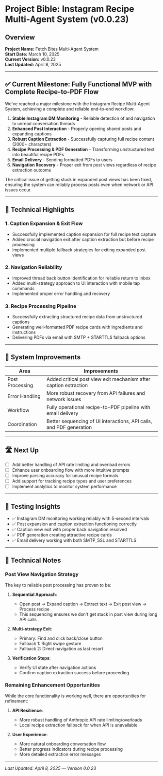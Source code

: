 # Project Bible: Instagram Recipe Multi-Agent System (v0.0.23)

## Overview
**Project Name:** Fetch Bites Multi-Agent System  
**Start Date:** March 10, 2025  
**Current Version:** v0.0.23  
**Last Updated:** April 8, 2025

---

## ✅ Current Milestone: Fully Functional MVP with Complete Recipe-to-PDF Flow

We've reached a major milestone with the Instagram Recipe Multi-Agent System, achieving a complete and reliable end-to-end workflow:

1. **Stable Instagram DM Monitoring** - Reliable detection of and navigation to unread conversation threads
2. **Enhanced Post Interaction** - Properly opening shared posts and expanding captions
3. **Robust Caption Extraction** - Successfully capturing full recipe content (2000+ characters)
4. **Recipe Processing & PDF Generation** - Transforming unstructured text into beautiful recipe PDFs
5. **Email Delivery** - Sending formatted PDFs to users
6. **Navigation Recovery** - Proper exit from post views regardless of recipe extraction outcome

The critical issue of getting stuck in expanded post views has been fixed, ensuring the system can reliably process posts even when network or API issues occur.

---

## 🧠 Technical Highlights

### 1. Caption Expansion & Exit Flow
- Successfully implemented caption expansion for full recipe text capture
- Added crucial navigation exit after caption extraction but before recipe processing
- Implemented multiple fallback strategies for exiting expanded post views

### 2. Navigation Reliability
- Improved thread back button identification for reliable return to inbox
- Added multi-strategy approach to UI interaction with mobile tap commands
- Implemented proper error handling and recovery

### 3. Recipe Processing Pipeline
- Successfully extracting structured recipe data from unstructured captions
- Generating well-formatted PDF recipe cards with ingredients and instructions
- Delivering PDFs via email with SMTP + STARTTLS fallback options

---

## 🔨 System Improvements

| Area | Improvements |
|------|--------------|
| Post Processing | Added critical post view exit mechanism after caption extraction |
| Error Handling | More robust recovery from API failures and network issues |
| Workflow | Fully operational recipe-to-PDF pipeline with email delivery |
| Coordination | Better sequencing of UI interactions, API calls, and PDF generation |

---

## 🛣 Next Up

- [ ] Add better handling of API rate limiting and overload errors
- [ ] Enhance user onboarding flow with more intuitive prompts
- [ ] Improve parsing accuracy for unusual recipe formats
- [ ] Add support for tracking recipe types and user preferences
- [ ] Implement analytics to monitor system performance

---

## 🧪 Testing Insights

- ✅ Instagram DM monitoring working reliably with 5-second intervals
- ✅ Post expansion and caption extraction functioning correctly
- ✅ Caption view exit with proper back navigation resolved
- ✅ PDF generation creating attractive recipe cards
- ✅ Email delivery working with both SMTP_SSL and STARTTLS

---

## 📝 Technical Notes

### Post View Navigation Strategy

The key to reliable post processing has proven to be:

1. **Sequential Approach**: 
   - Open post → Expand caption → Extract text → Exit post view → Process recipe
   - This sequencing ensures we don't get stuck in post view during long API calls

2. **Multi-strategy Exit**:
   - Primary: Find and click back/close button
   - Fallback 1: Right swipe gesture
   - Fallback 2: Direct navigation as last resort

3. **Verification Steps**:
   - Verify UI state after navigation actions
   - Confirm caption extraction success before proceeding

### Remaining Enhancement Opportunities

While the core functionality is working well, there are opportunities for refinement:

1. **API Resilience**:
   - More robust handling of Anthropic API rate limiting/overloads
   - Local recipe extraction fallback for when API is unavailable

2. **User Experience**:
   - More natural onboarding conversation flow
   - Better progress indicators during recipe processing
   - More detailed extraction error messages

---

_Last Updated: April 8, 2025 — Version 0.0.23_